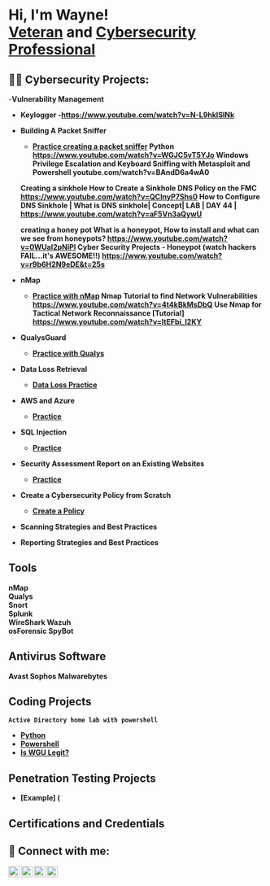 <h1>Hi, I'm Wayne! <br/><a href="https://github.com/NSPSecuritySolutions">Veteran</a> and <a href="https://www.linkedin.com/in/wayne-coy1/">Cybersecurity Professional</a>

<h2>👨‍💻 Cybersecurity Projects:</h2>

  
  
  
  -<b>Vulnerability Management</b>
- <b>Keylogger<b>
  -https://www.youtube.com/watch?v=N-L9hklSlNk
  
- <b>Building A Packet Sniffer</b>
  - [Practice creating a packet sniffer](https://github.com/name/section)
  Python 
  https://www.youtube.com/watch?v=WGJC5vT5YJo
  Windows Privilege Escalation and Keyboard Sniffing with Metasploit and Powershell
  youtube.com/watch?v=BAndD6a4wA0
  
  Creating a sinkhole
  How to Create a Sinkhole DNS Policy on the FMC
  https://www.youtube.com/watch?v=QClnyP7Shs0
  How to Configure DNS Sinkhole | What is DNS sinkhole| Concept| LAB | DAY 44 |
  https://www.youtube.com/watch?v=aF5Vn3aQywU
  
  creating a honey pot
  What is a honeypot, How to install and what can we see from honeypots?
  https://www.youtube.com/watch?v=0WUaI2pNiPI
  Cyber Security Projects - Honeypot (watch hackers FAIL...it's AWESOME!!)
  https://www.youtube.com/watch?v=r9b6H2N9eDE&t=25s
  
- <b>nMap</b>
  - [Practice with nMap](https://github.com/name/section)
  Nmap Tutorial to find Network Vulnerabilities
  https://www.youtube.com/watch?v=4t4kBkMsDbQ
  Use Nmap for Tactical Network Reconnaissance [Tutorial]
  https://www.youtube.com/watch?v=ltEFbi_I2KY
  
- <b>QualysGuard</b>
  - [Practice with Qualys](https://github.com/name/section)
  
- <b>Data Loss Retrieval</b>
  - [Data Loss Practice](https://github.com/name/section)
  
- <b>AWS and Azure</b>
  - [Practice](https://github.com/name/section)
  
- <b>SQL Injection</b>
  - [Practice](https://github.com/name/section)
 
- <b>Security Assessment Report on an Existing Websites</b>
  - [Practice](https://github.com/name/section)

- <b>Create a Cybersecurity Policy from Scratch<b>
  - [Create a Policy](https://github.com/name/section)
 
- <b>Scanning Strategies and Best Practices<b>

- <b>Reporting Strategies and Best Practices<b>

<h2>Tools</h2>  

nMap    
Qualys    
Snort  
Splunk  
WireShark
Wazuh  
osForensic
SpyBot
  
<h2>Antivirus Software</h2>  
  
Avast
Sophos
Malwarebytes
  

<h2>Coding Projects</h2>

    Active Directory home lab with powershell
  - [Python](https://www.)
  - [Powershell](https://www.)
  - [Is WGU Legit?](https://www.youtube.com/watch?v=E2MwRWxDBkA)

<h2>Penetration Testing Projects</h2>

  - [Example] (

  
<h2>Certifications and Credentials</h2>
  
  
<h2> 🤳 Connect with me:</h2>

[<img align="left" alt="NSPSecSolutions | YouTube" width="22px" src="https://cdn.jsdelivr.net/npm/simple-icons@v3/icons/youtube.svg" />][YouTube]
[<img align="left" alt="NSPSecSolutions | Twitter" width="22px" src="https://cdn.jsdelivr.net/npm/simple-icons@v3/icons/twitter.svg" />][Blogger]
[<img align="left" alt="Wayne Coy | LinkedIn" width="22px" src="https://cdn.jsdelivr.net/npm/simple-icons@v3/icons/linkedin.svg" />][linkedin]
[<img align="left" alt="NSPSecSolutions | Instagram" width="22px" src="https://cdn.jsdelivr.net/npm/simple-icons@v3/icons/instagram.svg" />][instagram]

[Blogger]: https://1nspsecsolutions.blogspot.com/
[youtube]: https://www.youtube.com/
[instagram]: https://www.instagram.com/nspsecsolutions/
[linkedin]: https://www.linkedin.com/in/wayne-coy1/

<!--
**NSPSecuritySolutions/NSPSecuritySolutions** is a ✨ _special_ ✨ repository because its `README.md` (this file) appears on your GitHub profile.

Here are some ideas to get you started:

- 🔭 I’m currently working on ...
- 🌱 I’m currently learning ...
- 👯 I’m looking to collaborate on ...
- 🤔 I’m looking for help with ...
- 💬 Ask me about ...
- 📫 How to reach me: ...
- 😄 Pronouns: ...
- ⚡ Fun fact: ...
-->
